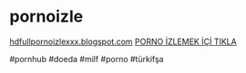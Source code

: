 # pornoizle


<a href="hdfullpornoizlexxx.blogspot.com" target="_blank">hdfullpornoizlexxx.blogspot.com</a>
<a href="hdfullpornoizlexxx.blogspot.com" target="_blank">PORNO İZLEMEK İÇİ TIKLA</a>

#pornhub #doeda #milf #porno #türkifşa

